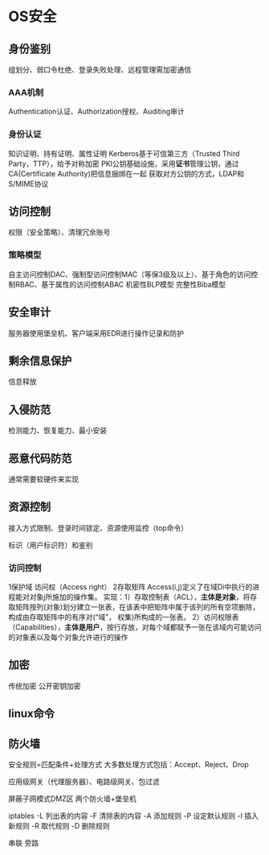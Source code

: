 # OS安全
## 身份鉴别
组划分、弱口令杜绝、登录失败处理、远程管理需加密通信
### AAA机制
Authentication认证、Authorization授权、Auditing审计
### 身份认证
知识证明、持有证明、属性证明
Kerberos基于可信第三方（Trusted Third Party，TTP），给予对称加密
PKI公钥基础设施，采用**证书**管理公钥，通过CA(Certificate Authority)把信息捆绑在一起
获取对方公钥的方式，LDAP和S/MIME协议
## 访问控制
权限（安全策略）、清理冗余账号
### 策略模型
自主访问控制DAC、强制型访问控制MAC（等保3级及以上）、基于角色的访问控制RBAC、基于属性的访问控制ABAC
机密性BLP模型 完整性Biba模型
## 安全审计
服务器使用堡垒机、客户端采用EDR进行操作记录和防护
## 剩余信息保护
信息释放
## 入侵防范
检测能力、恢复能力、最小安装
## 恶意代码防范 
通常需要软硬件来实现
## 资源控制
接入方式限制、登录时间锁定、资源使用监控（top命令）

标识（用户标识符）和鉴别

### 访问控制
1保护域 访问权（Access right）
2存取矩阵 Access(i,j)定义了在域Di中执行的进程能对对象j所施加的操作集。
实现：1）存取控制表（ACL），**主体是对象**，将存取矩阵按列(对象)划分建立一张表，在该表中把矩阵中属于该列的所有空项删除，构成由存取矩阵中的有序对(“域”， 权集)所构成的一张表。
2）访问权限表（Capabilities），**主体是用户**，按行存放，对每个域都赋予一张在该域内可能访问的对象表以及每个对象允许进行的操作

## 加密
传统加密
公开密钥加密

## linux命令

## 防火墙

安全规则=匹配条件+处理方式
大多数处理方式包括：Accept、Reject、Drop

应用级网关（代理服务器）、电路级网关、包过滤

屏蔽子网模式DMZ区 两个防火墙+堡垒机

iptables
-L 列出表的内容
-F 清除表的内容
-A 添加规则
-P 设定默认规则
-I 插入新规则
-R 取代规则
-D 删除规则


串联 旁路